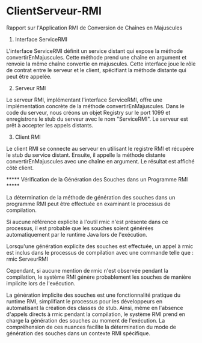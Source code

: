 # ClientServeur-RMI

Rapport sur l'Application RMI de Conversion de Chaînes en Majuscules

1. Interface ServiceRMI

L'interface ServiceRMI définit un service distant qui expose la méthode convertirEnMajuscules. Cette méthode prend une chaîne en argument et renvoie la même chaîne convertie en majuscules. Cette interface joue le rôle de contrat entre le serveur et le client, spécifiant la méthode distante qui peut être appelée.

2. Serveur RMI 

Le serveur RMI, implémentant l'interface ServiceRMI, offre une implémentation concrète de la méthode convertirEnMajuscules. Dans le code du serveur, nous créons un objet Registry sur le port 1099 et enregistrons le stub du serveur avec le nom "ServiceRMI". Le serveur est prêt à accepter les appels distants.

3. Client RMI 

Le client RMI se connecte au serveur en utilisant le registre RMI et récupère le stub du service distant. Ensuite, il appelle la méthode distante convertirEnMajuscules avec une chaîne en argument. Le résultat est affiché côté client.

***** Vérification de la Génération des Souches dans un Programme RMI *****

La détermination de la méthode de génération des souches dans un programme RMI peut être effectuée en examinant le processus de compilation. 

Si aucune référence explicite à l'outil rmic n'est présente dans ce processus, il est probable que les souches soient générées automatiquement par le runtime Java lors de l'exécution.

Lorsqu'une génération explicite des souches est effectuée, un appel à rmic est inclus dans le processus de compilation avec une commande telle que :  rmic ServeurRMI

Cependant, si aucune mention de rmic n'est observée pendant la compilation, le système RMI génère probablement les souches de manière implicite lors de l'exécution.

La génération implicite des souches est une fonctionnalité pratique du runtime RMI, simplifiant le processus pour les développeurs en automatisant la création des classes de stub. Ainsi, même en l'absence d'appels directs à rmic pendant la compilation, le système RMI prend en charge la génération des souches au moment de l'exécution. La compréhension de ces nuances facilite la détermination du mode de génération des souches dans un contexte RMI spécifique.
